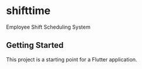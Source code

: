 # shifttime

Employee Shift Scheduling System

## Getting Started

This project is a starting point for a Flutter application.
